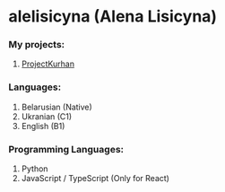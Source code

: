 # alelisicyna (Alena Lisicyna)
### My projects:
1. [ProjectKurhan](https://projectkurhan.us)


### Languages:          
1.  Belarusian (Native)     
2.  Ukranian (C1)      
3.  English (B1)

### Programming Languages:
1. Python
2. JavaScript / TypeScript (Only for React)
